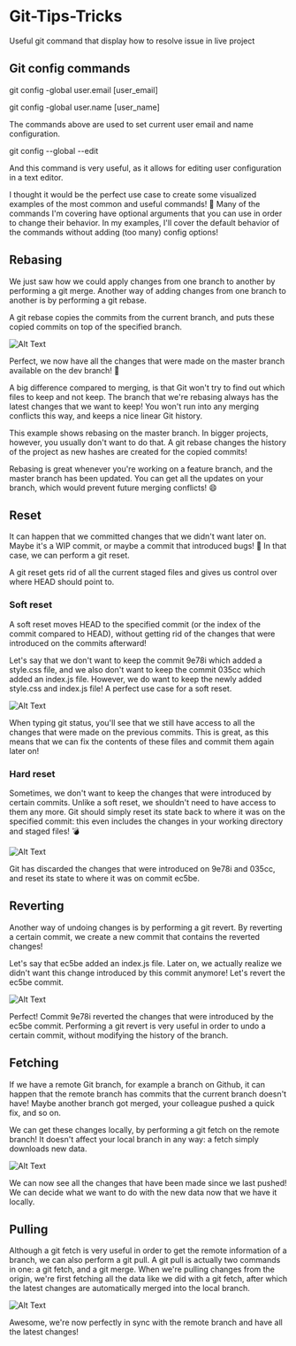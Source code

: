 # Git-Tips-Tricks
Useful git command that display how to resolve issue in live project

## Git config commands
 git config -global user.email [user_email]

 git config -global user.name [user_name]

 The commands above are used to set current user email and name configuration.

 git config --global --edit

 And this command is very useful, as it allows for editing user configuration in a text editor.

I thought it would be the perfect use case to create some visualized examples of the most common and useful commands! 🥳 Many of the commands I'm covering have optional arguments that you can use in order to change their behavior. In my examples, I'll cover the default behavior of the commands without adding (too many) config options!

## Rebasing
We just saw how we could apply changes from one branch to another by performing a git merge. Another way of adding changes from one branch to another is by performing a git rebase.

A git rebase copies the commits from the current branch, and puts these copied commits on top of the specified branch.

![Alt Text](https://res.cloudinary.com/practicaldev/image/fetch/s--EIY4OOcE--/c_limit%2Cf_auto%2Cfl_progressive%2Cq_66%2Cw_880/https://dev-to-uploads.s3.amazonaws.com/i/dwyukhq8yj2xliq4i50e.gif)

Perfect, we now have all the changes that were made on the master branch available on the dev branch! 🎊

A big difference compared to merging, is that Git won't try to find out which files to keep and not keep. The branch that we're rebasing always has the latest changes that we want to keep! You won't run into any merging conflicts this way, and keeps a nice linear Git history.

This example shows rebasing on the master branch. In bigger projects, however, you usually don't want to do that. A git rebase changes the history of the project as new hashes are created for the copied commits!

Rebasing is great whenever you're working on a feature branch, and the master branch has been updated. You can get all the updates on your branch, which would prevent future merging conflicts! 😄

## Reset

It can happen that we committed changes that we didn't want later on. Maybe it's a WIP commit, or maybe a commit that introduced bugs! 🐛 In that case, we can perform a git reset.

A git reset gets rid of all the current staged files and gives us control over where HEAD should point to.

### Soft reset

A soft reset moves HEAD to the specified commit (or the index of the commit compared to HEAD), without getting rid of the changes that were introduced on the commits afterward!

Let's say that we don't want to keep the commit 9e78i which added a style.css file, and we also don't want to keep the commit 035cc which added an index.js file. However, we do want to keep the newly added style.css and index.js file! A perfect use case for a soft reset.

![Alt Text](https://res.cloudinary.com/practicaldev/image/fetch/s---GveiZe---/c_limit%2Cf_auto%2Cfl_progressive%2Cq_66%2Cw_880/https://dev-to-uploads.s3.amazonaws.com/i/je5240aqa5uw9d8j3ibb.gif)

When typing git status, you'll see that we still have access to all the changes that were made on the previous commits. This is great, as this means that we can fix the contents of these files and commit them again later on!

### Hard reset

Sometimes, we don't want to keep the changes that were introduced by certain commits. Unlike a soft reset, we shouldn't need to have access to them any more. Git should simply reset its state back to where it was on the specified commit: this even includes the changes in your working directory and staged files! 💣

![Alt Text](https://res.cloudinary.com/practicaldev/image/fetch/s--GqjwnYkF--/c_limit%2Cf_auto%2Cfl_progressive%2Cq_66%2Cw_880/https://dev-to-uploads.s3.amazonaws.com/i/hlh0kowt3hov1xhcku38.gif)

Git has discarded the changes that were introduced on 9e78i and 035cc, and reset its state to where it was on commit ec5be.

## Reverting

Another way of undoing changes is by performing a git revert. By reverting a certain commit, we create a new commit that contains the reverted changes!

Let's say that ec5be added an index.js file. Later on, we actually realize we didn't want this change introduced by this commit anymore! Let's revert the ec5be commit.

![Alt Text](https://res.cloudinary.com/practicaldev/image/fetch/s--eckmvr2M--/c_limit%2Cf_auto%2Cfl_progressive%2Cq_66%2Cw_880/https://dev-to-uploads.s3.amazonaws.com/i/3kkd2ahn41zixs12xgpf.gif)

Perfect! Commit 9e78i reverted the changes that were introduced by the ec5be commit. Performing a git revert is very useful in order to undo a certain commit, without modifying the history of the branch.

## Fetching

If we have a remote Git branch, for example a branch on Github, it can happen that the remote branch has commits that the current branch doesn't have! Maybe another branch got merged, your colleague pushed a quick fix, and so on.

We can get these changes locally, by performing a git fetch on the remote branch! It doesn't affect your local branch in any way: a fetch simply downloads new data.

![Alt Text](https://res.cloudinary.com/practicaldev/image/fetch/s--38PuARw2--/c_limit%2Cf_auto%2Cfl_progressive%2Cq_66%2Cw_880/https://dev-to-uploads.s3.amazonaws.com/i/bulx1voegfji4vwgndh4.gif)

We can now see all the changes that have been made since we last pushed! We can decide what we want to do with the new data now that we have it locally.

## Pulling

Although a git fetch is very useful in order to get the remote information of a branch, we can also perform a git pull. A git pull is actually two commands in one: a git fetch, and a git merge. When we're pulling changes from the origin, we're first fetching all the data like we did with a git fetch, after which the latest changes are automatically merged into the local branch.

![Alt Text](https://res.cloudinary.com/practicaldev/image/fetch/s---X5AXldj--/c_limit%2Cf_auto%2Cfl_progressive%2Cq_66%2Cw_880/https://dev-to-uploads.s3.amazonaws.com/i/zifpnl1h6a4tk4qdc9sy.gif)

Awesome, we're now perfectly in sync with the remote branch and have all the latest changes! 
